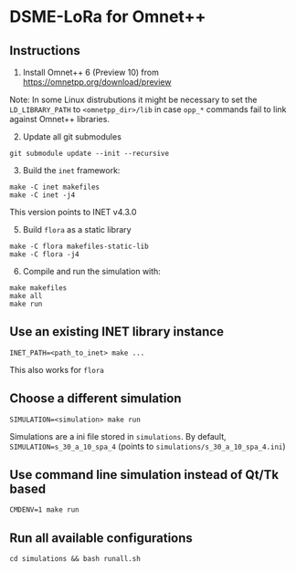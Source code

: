 DSME-LoRa for Omnet++
=====================

## Instructions

1. Install Omnet++ 6 (Preview 10) from https://omnetpp.org/download/preview

Note: In some Linux distrubutions it might be necessary to set the
`LD_LIBRARY_PATH` to `<omnetpp_dir>/lib` in case `opp_*` commands fail
to link against Omnet++ libraries.

2. Update all git submodules
```
git submodule update --init --recursive
```

3. Build the `inet` framework:
```
make -C inet makefiles
make -C inet -j4
```

This version points to INET v4.3.0

5. Build `flora` as a static library
```
make -C flora makefiles-static-lib
make -C flora -j4
```

6. Compile and run the simulation with:
```
make makefiles
make all
make run
```

## Use an existing INET library instance

```
INET_PATH=<path_to_inet> make ...
```

This also works for `flora`

## Choose a different simulation

```
SIMULATION=<simulation> make run
```

Simulations are a ini file stored in `simulations`.
By default, `SIMULATION=s_30_a_10_spa_4` (points to `simulations/s_30_a_10_spa_4.ini`)

## Use command line simulation instead of Qt/Tk based

```
CMDENV=1 make run
```

## Run all available configurations

```
cd simulations && bash runall.sh
```

